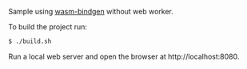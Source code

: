 Sample using [wasm-bindgen](https://rustwasm.github.io/wasm-bindgen/) without web worker.

To build the project run:

```bash
$ ./build.sh
```

Run a local web server and open the browser at http://localhost:8080.